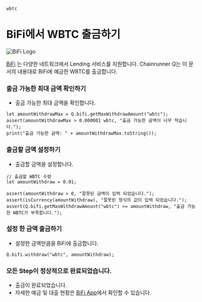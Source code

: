 ```meta-Currency
wbtc
```

# BiFi에서 WBTC 출금하기

![BiFi Logo](https://s3.ap-northeast-2.amazonaws.com/thebifrost.io/home/bifi/bifi_logo.svg)

[BiFi](https://bifi.finance/) 는 다양한 네트워크에서 Lending 서비스를 지원합니다.
Chainrunner Q는 이 문서의 내용대로 BiFi에 예금한 WBTC를 출금합니다.

### 출금 가능한 최대 금액 확인하기

- 출금 가능한 최대 금액을 확인합니다.

```output-Dynamic
let amountWithdrawMax = Q.bifi.getMaxWithdrawAmount("wbtc");
assert(amountWithdrawMax > 0.000001 wbtc, "출금 가능한 금액이 너무 적습니다.");
print("출금 가능한 금액: " + amountWithdrawMax.toString());
```

### 출금할 금액 설정하기

- 출금할 금액을 설정합니다.

```input WBTC
// 출금할 WBTC 수량
let amountWithdraw = 0.01;
```

```input-Verify
assert(amountWithdraw > 0, "잘못된 금액이 입력 되었습니다.");
assert(isCurrency(amountWithdraw), "잘못된 형식의 값이 입력 되었습니다.");
assert(Q.bifi.getMaxWithdrawAmount("wbtc") >= amountWithdraw, "출금 가능한 WBTC가 부족합니다.");
```

### 설정 한 금액 출금하기

- 설정한 금액만큼을 BiFi에 출금합니다.

```taster
Q.bifi.withdraw("wbtc", amountWithdraw);
```

### 모든 Step이 정상적으로 완료되었습니다.

- 출금이 완료되었습니다.
- 자세한 예금 및 대출 현황은 [BiFi App](https://app.bifi.finance/)에서 확인할 수 있습니다.
